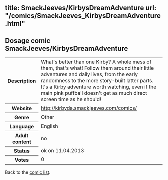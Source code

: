 title: SmackJeeves/KirbysDreamAdventure
url: "/comics/SmackJeeves_KirbysDreamAdventure.html"
---
Dosage comic SmackJeeves/KirbysDreamAdventure
-----------------------------------------

<table class="comicinfo">
<tr>
<th>Description</th><td>What's better than one Kirby? A whole mess of them, that's what! Follow them around their little adventures and daily lives, from the early randomness to the more story-built latter parts. It's a Kirby adventure worth watching, even if the main pink puffball doesn't get as much direct screen time as he should!</td>
</tr>
<tr>
<th>Website</th><td><a href="http://kirbyda.smackjeeves.com/comics/">http://kirbyda.smackjeeves.com/comics/</a></td>
</tr>
<tr>
<th>Genre</th><td>Other</td>
</tr>
<tr>
<th>Language</th><td>English</td>
</tr>
<tr>
<th>Adult content</th><td>no</td>
</tr>
<tr>
<th>Status</th><td>ok on 11.04.2013</td>
</tr>
<tr>
<th>Votes</th><td>0</div></td>
</tr>
</table>

Back to the [comic list](../comic-index.html).

